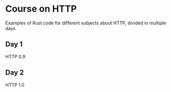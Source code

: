 # Course on HTTP

Examples of Rust code for different subjects about HTTP, divided in multiple days

## Day 1

HTTP 0.9

## Day 2

HTTP 1.0

